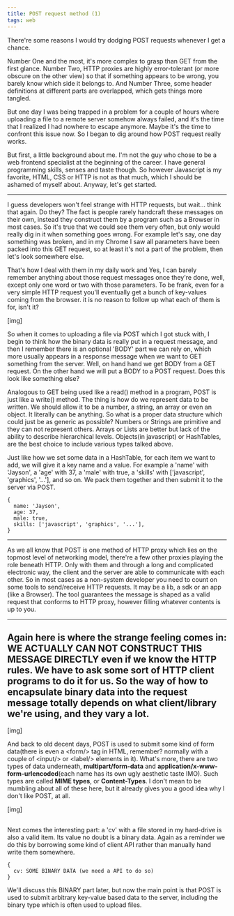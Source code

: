 ```yaml
---
title: POST request method (1)
tags: web
---
```


There're some reasons I would try dodging POST requests whenever I get a chance. 

Number One and the most, it's more complex to grasp than GET from the first glance. Number Two, HTTP proxies are highly error-tolerant (or more obscure on the other view) so that if something appears to be wrong, you barely know which side it belongs to. And Number Three, some header definitions at different parts are overlapped, which gets things more tangled.

But one day I was being trapped in a problem for a couple of hours where uploading a file to a remote server somehow always failed, and it's the time that I realized I had nowhere to escape anymore. Maybe it's the time to confront this issue now. So I began to dig around how POST request really works.

But first, a little background about me. I'm not the guy who chose to be a web frontend specialist at the beginning of the career. I have general programming skills, senses and taste though. So however Javascript is my favorite, HTML, CSS or HTTP is not as that much, which I should be ashamed of myself about. Anyway, let's get started.

------

I guess developers won't feel strange with HTTP requests, but wait... think that again. Do they? The fact is people rarely handcraft these messages on their own, instead they construct them by a program such as a Browser in most cases. So it's true that we could see them very often, but only would really dig in it when something goes wrong. For example let's say, one day something was broken, and in my Chrome I saw all parameters have been packed into this GET request, so at least it's not a part of the problem, then let's look somewhere else.

That's how I deal with them in my daily work and Yes, I can barely remember anything about those request messages once they're done, well, except only one word or two with those parameters. To be frank, even for a very simple HTTP request you'll eventually get a bunch of key-values coming from the browser. it is no reason to follow up what each of them is for, isn't it?

[img]

So when it comes to uploading a file via POST which I got stuck with, I begin to think how the binary data is really put in a request message, and then I remember there is an optional 'BODY' part we can rely on, which more usually appears in a response message when we want to GET something from the server. Well, on hand hand we get BODY from a GET request. On the other hand we will put a BODY to a POST request. Does this look like something else?

Analogous to GET being used like a read() method in a program, POST is just like a write() method. The thing is how do we represent data to be written. We should allow it to be a number, a string, an array or even an object. It literally can be anything. So what is a proper data structure which could just be as generic as possible? Numbers or Strings are primitive and they can not represent others. Arrays or Lists are better but lack of the ability to describe hierarchical levels. Objects(in javascript) or HashTables, are the best choice to include various types talked above.

Just like how we set some data in a HashTable, for each item we want to add, we will give it a key name and a value. For example a 'name' with 'Jayson', a 'age' with 37, a 'male' with true, a 'skills' with ['javascript', 'graphics', '...'], and so on. We pack them together and then submit it to the server via POST. 

```
{
  name: 'Jayson',
  age: 37,
  male: true,
  skills: ['javascript', 'graphics', '...'],
}
```

------
As we all know that POST is one method of HTTP proxy which lies on the topmost level of networking model, there're a few other proxies playing the role beneath HTTP. Only with them and through a long and complicated electronic way, the client and the server are able to communicate with each other. So in most cases as a non-system developer you need to count on some tools to send/receive HTTP requests. It may be a lib, a sdk or an app (like a Browser). The tool guarantees the message is shaped as a valid request that conforms to HTTP proxy, however filling whatever contents is up to you.



------
Again here is where the strange feeling comes in: WE ACTUALLY CAN NOT CONSTRUCT THIS MESSAGE DIRECTLY even if we know the HTTP rules. We have to ask some sort of HTTP client programs to do it for us. So the way of how to encapsulate binary data into the request message totally depends on what client/library we're using, and they vary a lot.
------

[img]

And back to old decent days, POST is used to submit some kind of form data(there is even a \<form/\> tag in HTML, remember? normally with a couple of \<input/\> or \<label/\> elements in it). What's more, there are two types of data underneath, **multipart/form-data** and **application/x-www-form-urlencoded**(each name has its own ugly aesthetic taste IMO). Such types are called **MIME types**, or **Content-Types**. I don't mean to be mumbling about all of these here, but it already gives you a good idea why I don't like POST, at all.

[img]



## 

Next comes the interesting part: a 'cv' with a file stored in my hard-drive is also a valid item. Its value no doubt is a binary data. Again as a reminder we do this by borrowing some kind of client API rather than manually hand write them somewhere.

```
{
  cv: SOME BINARY DATA (we need a API to do so)
}
```

We'll discuss this BINARY part later, but now the main point is that POST is used to submit arbitrary key-value based data to the server, including the binary type which is often used to upload files. 

